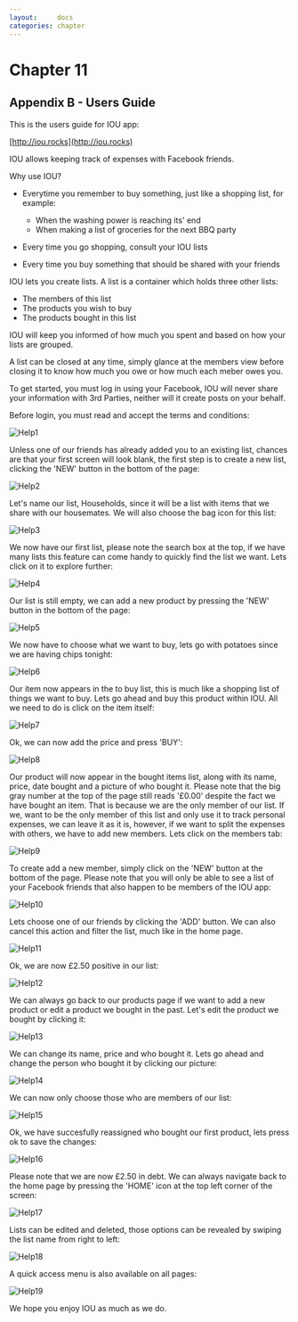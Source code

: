 ```yaml
---
layout:     docs
categories: chapter
---
```


# Chapter 11

## Appendix B - Users Guide

This is the users guide for IOU app:

[http://iou.rocks](http://iou.rocks)

IOU allows keeping track of expenses with Facebook friends.

Why use IOU?

- Everytime you remember to buy something, just like a shopping list, for example:
  - When the washing power is reaching its' end
  - When making a list of groceries for the next BBQ party

- Every time you go shopping, consult your IOU lists

- Every time you buy something that should be shared with your friends

IOU lets you create lists. A list is a container which holds three other lists:

- The members of this list
- The products you wish to buy
- The products bought in this list

IOU will keep you informed of how much you spent and based on how your lists are grouped.

A list can be closed at any time, simply glance at the members view before closing it to know how much you owe or how much each meber owes you.

To get started, you must log in using your Facebook, IOU will never share your information with 3rd Parties, neither will it create posts on your behalf.

Before login, you must read and accept the terms and conditions:

![Help1](../img/screen_1.png)

Unless one of our friends has already added you to an existing list, chances are that your first screen will look blank, the first step is to create a new list, clicking the 'NEW' button in the bottom of the page:

![Help2](../img/screen_2.png)

Let's name our list, Households, since it will be a list with items that we share with our housemates. We will also choose the bag icon for this list:

![Help3](../img/screen_3.png)

We now have our first list, please note the search box at the top, if we have many lists this feature can come handy to quickly find the list we want. Lets click on it to explore further:

![Help4](../img/screen_4.png)

Our list is still empty, we can add a new product by pressing the 'NEW' button in the bottom of the page:

![Help5](../img/screen_5.png)

We now have to choose what we want to buy, lets go with potatoes since we are having chips tonight:

![Help6](../img/screen_6.png)

Our item now appears in the to buy list, this is much like a shopping list of things we want to buy. Lets go ahead and buy this product within IOU. All we need to do is click on the item itself:

![Help7](../img/screen_7.png)

Ok, we can now add the price and press 'BUY':

![Help8](../img/screen_8.png)

Our product will now appear in the bought items list, along with its name, price, date bought and a picture of who bought it. Please note that the big gray number at the top of the page still reads '£0.00' despite the fact we have bought an item. That is because we are the only member of our list. If we, want to be the only member of this list and only use it to track personal expenses, we can leave it as it is, however, if we want to split the expenses with others, we have to add new members. Lets click on the members tab:

![Help9](../img/screen_9.png)

To create add a new member, simply click on the 'NEW' button at the bottom of the page. Please note that you will only be able to see a list of your Facebook friends that also happen to be members of the IOU app:

![Help10](../img/screen_10.png)

Lets choose one of our friends by clicking the 'ADD' button. We can also cancel this action and filter the list, much like in the home page.

![Help11](../img/screen_11.png)

Ok, we are now £2.50 positive in our list:

![Help12](../img/screen_12.png)

We can always go back to our products page if we want to add a new product or edit a product we bought in the past. Let's edit the product we bought by clicking it:

![Help13](../img/screen_13.png)

We can change its name, price and who bought it. Lets go ahead and change the person who bought it by clicking our picture:

![Help14](../img/screen_14.png)

We can now only choose those who are members of our list:

![Help15](../img/screen_15.png)

Ok, we have succesfully reassigned who bought our first product, lets press ok to save the changes:

![Help16](../img/screen_16.png)

Please note that we are now £2.50 in debt. We can always navigate back to the home page by pressing the 'HOME' icon at the top left corner of the screen:

![Help17](../img/screen_17.png)

Lists can be edited and deleted, those options can be revealed by swiping the list name from right to left:

![Help18](../img/screen_18.png)

A quick access menu is also available on all pages:

![Help19](../img/screen_19.png)

We hope you enjoy IOU as much as we do.
